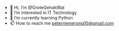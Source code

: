 - 👋 Hi, I’m @GroteGehaktBal
- 👀 I’m interested in IT Technology
- 🌱 I’m currently learning Python
- 📫 How to reach me peterriemersma15@gmail.com
